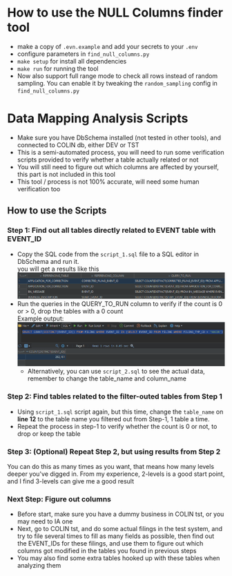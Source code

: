 # How to use the NULL Columns finder tool
- make a copy of `.evn.example` and add your secrets to your `.env`
- configure parameters in `find_null_columns.py`
- `make setup` for install all dependencies
- `make run` for running the tool
- Now also support full range mode to check all rows instead of random sampling. You can enable it by tweaking the `random_sampling` config in `find_null_columns.py`

# Data Mapping Analysis Scripts
- Make sure you have DbSchema installed (not tested in other tools), and connected to COLIN db, either DEV or TST
- This is a semi-automated process, you will need to run some verification scripts provided to verify whether a table actually related or not
- You will still need to figure out which columns are affected by yourself, this part is not included in this tool
- This tool / process is not 100% accurate, will need some human verification too

## How to use the Scripts
### Step 1: Find out all tables directly related to EVENT table with EVENT_ID
- Copy the SQL code from the `script_1.sql` file to a SQL editor in DbSchema and run it.
    <br/>you will get a results like this ![alt text](screenshots/image.png)
- Run the queries in the QUERY_TO_RUN column to verify if the count is 0 or > 0, drop the tables with a 0 count
    <br/> Example output: <br/>![alt text](screenshots/image-1.png)
    - Alternatively, you can use `script_2.sql` to see the actual data, remember to change the table_name and column_name

### Step 2: Find tables related to the filter-outed tables from Step 1
- Using `script_1.sql` script again, but this time, change the `table_name` on **line 12** to the table name you filtered out from Step-1, 1 table a time. 
- Repeat the process in step-1 to verify whether the count is 0 or not, to drop or keep the table

### Step 3: (Optional) Repeat Step 2, but using results from Step 2
You can do this as many times as you want, that means how many levels deeper you've digged in. From my experience, 2-levels is a good start point, and I find 3-levels can give me a good result

### Next Step: Figure out columns
- Before start, make sure you have a dummy business in COLIN tst, or you may need to IA one
- Next, go to COLIN tst, and do some actual filings in the test system, and try to file several times to fill as many fields as possible, then find out the EVENT_IDs for these filings, and use them to figure out which columns got modified in the tables you found in previous steps
- You may also find some extra tables hooked up with these tables when analyzing them


